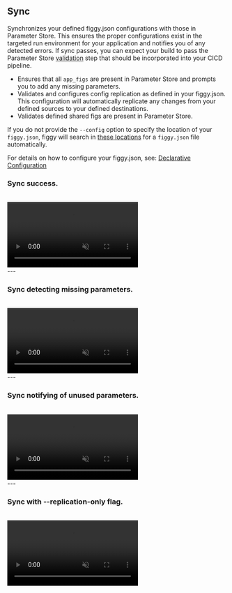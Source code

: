 
## Sync

Synchronizes your defined figgy.json configurations with those in Parameter Store. This ensures the proper 
configurations exist in the targeted run environment for your application and notifies you of any detected errors. 
If sync passes, you can expect your build to pass the Parameter Store [validation](/commands/config/validate/) 
step that should be incorporated into your CICD pipeline.

- Ensures that all `app_figs` are present in Parameter Store and prompts you to add any missing parameters. 
- Validates and configures config replication as defined in your figgy.json. This configuration will automatically replicate
any changes from your defined sources to your defined destinations.
- Validates defined shared figs are present in Parameter Store.

If you do not provide the `--config` option to specify the location of your `figgy.json`, figgy will search in 
[these locations](https://github.com/figtools/figgy-cli/blob/a39095d86c873a7f27fded1755028e2fd21dfa3d/src/figcli/config/constants.py#L154)
for a `figgy.json` file automatically. 

For details on how to configure your figgy.json, see: [Declarative Configuration](/advanced/declarative-configuration/)

### Sync success.
<br/>
<video autoplay loop muted class="video"><source src="/images/videos/sync-success.mp4" type="video/mp4"></video>
<br/>
---

### Sync detecting missing parameters.
<br/>
<video autoplay loop muted class="video"><source src="/images/videos/sync-update.mp4" type="video/mp4"></video>
<br/>
---

### Sync notifying of unused parameters.
<br/>
<video autoplay loop muted class="video"><source src="/images/videos/sync-stray.mp4" type="video/mp4"></video>
<br/>
---

### Sync with --replication-only flag.
<br/>
<video autoplay loop muted class="video"><source src="/images/videos/sync-replication.mp4" type="video/mp4"></video>
<br/>

